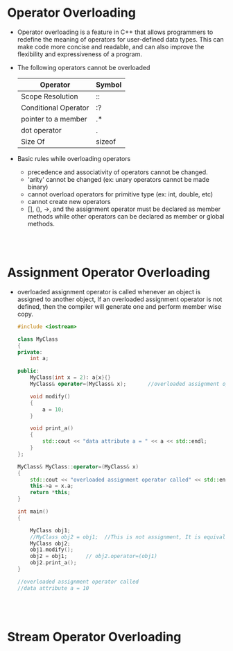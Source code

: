 # Operator Overloading

- Operator overloading is a feature in C++ that allows programmers to redefine the meaning of operators for user-defined data types. This can make code more concise and readable, and can also improve the flexibility and expressiveness of a program.
- The following operators cannot be overloaded

  | Operator             | Symbol |
  | -------------------- | ------ |
  | Scope Resolution     | ::     |
  | Conditional Operator | :?     |
  | pointer to a member  | .\*    |
  | dot operator         | .      |
  | Size Of              | sizeof |

* Basic rules while overloading operators

  - precedence and associativity of operators cannot be changed.
  - 'arity' cannot be changed (ex: unary operators cannot be made binary)
  - cannot overload operators for primitive type (ex: int, double, etc)
  - cannot create new operators
  - [], (), ->, and the assignment operator must be declared as member methods while other operators can be declared as member or global methods.

<br>
<br>

# Assignment Operator Overloading

- overloaded assignment operator is called whenever an object is assigned to another object, If an overloaded assignment operator is not defined, then the compiler will generate one and perform member wise copy.

  ```cpp
  #include <iostream>

  class MyClass
  {
  private:
      int a;

  public:
      MyClass(int x = 2): a{x}{}
      MyClass& operator=(MyClass& x);		//overloaded assignment operator declaration

      void modify()
      {
          a = 10;
      }

      void print_a()
      {
          std::cout << "data attribute a = " << a << std::endl;
      }
  };

  MyClass& MyClass::operator=(MyClass& x)
  {
      std::cout << "overloaded assignment operator called" << std::endl;
      this->a = x.a;
      return *this;
  }

  int main()
  {

      MyClass obj1;
      //MyClass obj2 = obj1;  //This is not assignment, It is equivalent to MyClass obj2{obj1}
      MyClass obj2;
      obj1.modify();
      obj2 = obj1;		// obj2.operator=(obj1)
      obj2.print_a();
  }

  //overloaded assignment operator called
  //data attribute a = 10
  ```

<br>
<br>

# Stream Operator Overloading

